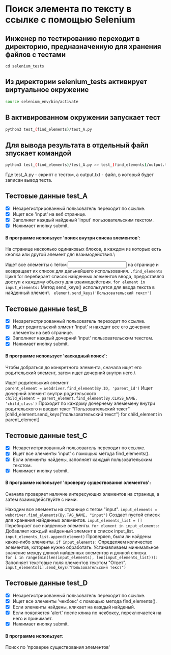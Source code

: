 # Поиск элемента по тексту в ссылке с помощью Selenium

## Инженер по тестированию переходит в директорию, предназначенную для хранения файлов с тестами
```
cd selenium_tests
```
## Из директории selenium_tests активирует виртуальное окружение
```sh
source selenium_env/bin/activate
```
## В активированном окружении запускает тест 
```sh
python3 test_(find_elements)/test_A.py
```
## Для вывода результата в отдельный файл зпускает командой 
```sh
python3 test_(find_elements)/test_A.py >> test_(find_elements)/output.txt
```
Где test_A.py -  скрипт с тестом, а output.txt - файл, в который будет записан вывод теста.

## Тестовые данные test_A
- [x] Незарегистрированный пользователь переходит по ссылке.
- [x] Ищет все 'input' на веб странице.
- [x] Заполняет каждый найденый 'input' пользовательским текстом.
- [x] Нажимает  кнопку submit.

#### В программе использует 'поиск внутри списка элементов': 
На странице несколько одинаковых блоков, в каждом из которых есть кнопка или другой элемент для взаимодействия.\

Ищет все элементы с тегом <input> на странице и возвращает их список для дальнейшего использования.
 ```.find_elements```
Цикл for перебирает список найденных элементов ввода, предоставляя доступ к каждому объекту для взаимодействия.
```for element in input_elements:```
Метод send_keys() используется для ввода текста в найденный элемент.
``` element.send_keys('Пользовательский текст')```


## Тестовые данные test_B
- [x] Незарегистрированный пользователь переходит по ссылке.
- [x] Ищет родительский элмент 'input' и находит все его дочерние элементы на веб странице.
- [x] Заполняет каждый дочерний 'input' пользовательским текстом.
- [x] Нажимает  кнопку submit.
#### В программе использует 'каскадный поиск': 
Чтобы добраться до конкретного элемента, сначала ищет его родительский элемент, затем ищет дочерний внутри него.\

Ищет родительский элемент\
```parent_element = webdriver.find_element(By.ID, 'parent_id')```
Ищет дочерний элемент внутри родительского\
```child_element = parent_element.find_element(By.CLASS_NAME, 'child_class')```
Проходит по каждому дочернему элемемену внутри родительского и вводит текст "Пользовательский текст"\
[child_element.send_keys("пользовательский текст") for child_element in parent_element]    


## Тестовые данные test_C
- [x] Незарегистрированный пользователь переходит по ссылке.
- [x] Ищет все элементы 'input' c помощью метода find_elements().
- [x] Если элементы найдены, заполняет каждый пользовательским текстом.
- [x] Нажимает  кнопку submit.
#### В программе использует 'проверку существования элементов': 
Сначала проверяет наличие интересующих элементов на странице, а затем взаимодействуйте с ними.

Находим все элементы на странице с тегом "input".
```input_elements = webdriver.find_elements(By.TAG_NAME, "input")```
Cоздает пустой список для хранения найденных элементов.
 ```input_elements_list = [] ```
Перебирает все найденные элементы.
```for element in input_elements: ```
Добавляет каждый найденный элемент в список input_list.
```input_elements_list.append(element)```
Проверяеn, были ли найдены какие-либо элементы.
 ```if input_elements:```
Определяем количество элементов, которые нужно обработать.
Устанавливаем минимальное значение между длиной найденных элементов и длиной списка.
 ```       for i in range(min(len(input_elements), len(input_elements_list))): ```
Заполняет текстовые поля элементов текстом "Ответ".
 ```input_elements[i].send_keys("Пользовательский текст")```

## Тестовые данные test_D
- [x] Незарегистрированный пользователь переходит по ссылке.
- [x] Ищет все  элементы 'чекбокс' c помощью метода find_elements().
- [x] Если элементы найдены, кликает на  каждый найденый.
- [x] Если появляется 'alert' после клика по чекбоксу, переключается на него и принимает.
- [x] Нажимает  кнопку submit.
#### В программе использует: 
Поиск по 'проверке существования элементов'
